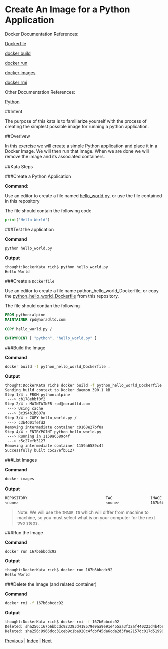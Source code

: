 # Create An Image for a Python Application

Docker Documentation References:

[Dockerfile](https://docs.docker.com/engine/reference/builder/)

[docker build](https://docs.docker.com/engine/reference/commandline/build/)

[docker run](https://docs.docker.com/engine/reference/commandline/run/)

[docker images](https://docs.docker.com/engine/reference/commandline/images/)

[docker rmi](https://docs.docker.com/engine/reference/commandline/rmi/)

Other Documentation References:

[Python](https://www.python.org/)

##Intent

The purpose of this kata is to familiarize yourself with the process of creating  the simplest possible image for running a python application.

##Overivew

In this exercise we will create a simple Python application and place it in a Docker Image. We will then run that image. When we are done we will remove the image and its associated containers. 

##Kata Steps

###Create a Python Application

**Command**:

Use an editor to create a file named [hello_world.py](hello_world.py), or use the file contained in this repository

The file should contain the following code

```python
print('Hello World')
```

###Test the application

**Command**

```bash
python hello_world.py
```

**Output**

```bash
thought:DockerKata rich$ python hello_world.py
Hello World
```

###Create a `Dockerfile`

Use an editor to create a file name python_hello_world_Dockerfile, or copy the [python_hello_world_Dockerfile](python_hello_world_Dockerfile) from this repository.

The file should contian the following

```Dockerfile
FROM python:alpine
MAINTAINER rpd@noradltd.com

COPY hello_world.py /

ENTRYPOINT [ "python", "hello_world.py" ]
```

###Build the Image

**Command**

```bash
docker build -f python_hello_world_Dockerfile .
```

**Output**

```bash
thought:DockerKata rich$ docker build -f python_hello_world_Dockerfile .
Sending build context to Docker daemon 390.1 kB
Step 1/4 : FROM python:alpine
 ---> cb178ebbf0f2
Step 2/4 : MAINTAINER rpd@noradltd.com
 ---> Using cache
 ---> 3c394b1b607a
Step 3/4 : COPY hello_world.py /
 ---> c3b4d01fefd2
Removing intermediate container c9168e27bf8a
Step 4/4 : ENTRYPOINT python hello_world.py
 ---> Running in 1159a6589c4f
 ---> c5c27efb5127
Removing intermediate container 1159a6589c4f
Successfully built c5c27efb5127
```

###List Images

**Command**

```bash
docker images
```

**Output**

```bash
REPOSITORY                                   TAG                 IMAGE ID            CREATED             SIZE
<none>                                       <none>              167b6bbcdc92        54 seconds ago      88.6 MB
```

> Note: We will use the `IMAGE ID` which will differ from machine to machine, so you must select what is on your computer for the next two steps.

###Run the Image

**Command**

```bash
docker run 167b6bbcdc92
```

**Output**

```bash
thought:DockerKata rich$ docker run 167b6bbcdc92
Hello World
```

###Delete the Image (and related container)

**Command**

```bash
docker rmi -f 167b6bbcdc92
```

**Output**

```bash
thought:DockerKata rich$ docker rmi -f 167b6bbcdc92
Deleted: sha256:167b6bbcdc923383d418579e9aa9e91e455aa3f32af440223d4b4b8f797d7b02
Deleted: sha256:9966dcc31ceb9c1ba920c4fcbf45da6cda2d3fae2157dc017d51998312ac6bd2
```

[Previous](14_pushing_images.md) | [Index](README.md) | [Next](16_simply_ruby_image.md)
